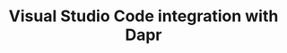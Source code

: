 ---
type: docs
title: "Visual Studio Code integration with Dapr"
linkTitle: "Visual Studio Code"
weight: 1000
description: "How to develop and run Dapr applications in Visual Studio Code"
---